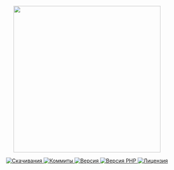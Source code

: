 <p align="center"><a href="https://www.localzet.com" target="_blank">
  <img src="https://static.localzet.com/full-localzet2.svg" width="400">
</a></p>

<p align="center">
  <a href="https://packagist.org/packages/localzet/psr">
  <img src="https://img.shields.io/packagist/dt/localzet/psr?label=%D0%A1%D0%BA%D0%B0%D1%87%D0%B8%D0%B2%D0%B0%D0%BD%D0%B8%D1%8F" alt="Скачивания">
</a>
  <a href="https://github.com/localzet/PSR">
  <img src="https://img.shields.io/github/commit-activity/t/localzet/PSR?label=%D0%9A%D0%BE%D0%BC%D0%BC%D0%B8%D1%82%D1%8B" alt="Коммиты">
</a>
  <a href="https://packagist.org/packages/localzet/psr">
  <img src="https://img.shields.io/packagist/v/localzet/psr?label=%D0%92%D0%B5%D1%80%D1%81%D0%B8%D1%8F" alt="Версия">
</a>
  <a href="https://packagist.org/packages/localzet/psr">
  <img src="https://img.shields.io/packagist/dependency-v/localzet/psr/php?label=PHP" alt="Версия PHP">
</a>
  <a href="https://github.com/localzet/PSR">
  <img src="https://img.shields.io/github/license/localzet/PSR?label=%D0%9B%D0%B8%D1%86%D0%B5%D0%BD%D0%B7%D0%B8%D1%8F" alt="Лицензия">
</a>
</p>
